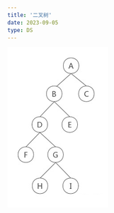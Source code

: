 ```yaml
---
title: '二叉树'
date: 2023-09-05
type: DS
---
```


![二叉树](/public/images/ds/bt/bt-info.jpg)

<ListPosts type="BinaryTree"/>
